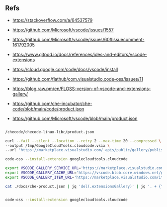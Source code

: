 ## Refs

- https://stackoverflow.com/a/64537579
- https://github.com/Microsoft/vscode/issues/1557
- https://github.com/Microsoft/vscode/issues/60#issuecomment-161792005
- https://www.gitpod.io/docs/references/ides-and-editors/vscode-extensions
- https://cloud.google.com/code/docs/vscode/install
- https://github.com/flathub/com.visualstudio.code-oss/issues/11
- https://blog.raw.pm/en/FLOSS-version-of-vscode-and-extensions-gallery/

- https://github.com/che-incubator/che-code/blob/main/code/product.json
- https://github.com/Microsoft/vscode/blob/main/product.json

```bash

/checode/checode-linux-libc/product.json

curl --fail --silent --location --retry 2 --max-time 20 --compressed \
--output /tmp/GoogleCloudTools.cloudcode.vsix \
--url "https://marketplace.visualstudio.com/_apis/public/gallery/publishers/GoogleCloudTools/vsextensions/cloudcode/1.20.3/vspackage"

code-oss --install-extension googlecloudtools.cloudcode

export VSCODE_GALLERY_SERVICE_URL='https://marketplace.visualstudio.com/_apis/public/gallery'
export VSCODE_GALLERY_CACHE_URL='https://vscode.blob.core.windows.net/gallery/index'
export VSCODE_GALLERY_ITEM_URL='https://marketplace.visualstudio.com/items'

cat ./docs/che-product.json | jq 'del(.extensionsGallery)' | jq '. + {"extensionsGallery": {"serviceUrl": "https://marketplace.visualstudio.com/_apis/public/gallery","cacheUrl": "https://vscode.blob.core.windows.net/gallery/index","itemUrl": "https://marketplace.visualstudio.com/items"}}'


code-oss --install-extension googlecloudtools.cloudcode
```

